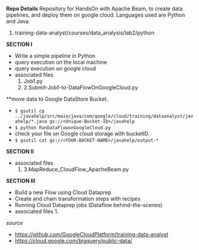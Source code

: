 **Repo Details**
Repository for HandsOn with Apache Beam, to create data pipelines, and deploy them on google cloud.
Languages used are Python and Java.

1. training-data-analyst/courses/data_analysis/lab2/python

**SECTION I**
- Write a simple pipeline in Python
- query execution on the local machine
- query execution on google cloud
- associated files
  1. Job1.py
  2. 2.Submit-Job1-to-DataFlowOnGoogleCloud.py

**move data to Google DataStore Bucket.
-  ```$ gsutil cp ../javahelp/src/main/java/com/google/cloud/training/dataanalyst/javahelp/*.java gs://<Unique-Bucket-ID>/javahelp```
- ```$ python RunDataFlowonGoogleCloud.py```
- check your file on Google cloud storage with bucketID.
- ```$ gsutil cat gs://<YOUR-BUCKET-NAME>/javahelp/output-* ```



**SECTION II**


- associated files
  1. 3.MapReduce_CloudFlow_ApacheBeam.py


**SECTION III**

- Build a new Flow using Cloud Dataprep
- Create and chain transformation steps with recipes
- Running Cloud Dataprep jobs (Dataflow behind-the-scenes)
- associated files
  1. 

*source*
- https://github.com/GoogleCloudPlatform/training-data-analyst
- https://cloud.google.com/bigquery/public-data/

